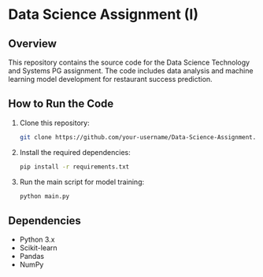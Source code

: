 # Data Science Assignment (I)

## Overview
This repository contains the source code for the Data Science Technology and Systems PG assignment. The code includes data analysis and machine learning model development for restaurant success prediction.

## How to Run the Code
1. Clone this repository:
    ```bash
    git clone https://github.com/your-username/Data-Science-Assignment.git
    ```

2. Install the required dependencies:
    ```bash
    pip install -r requirements.txt
    ```

3. Run the main script for model training:
    ```bash
    python main.py
    ```

## Dependencies
- Python 3.x
- Scikit-learn
- Pandas
- NumPy
